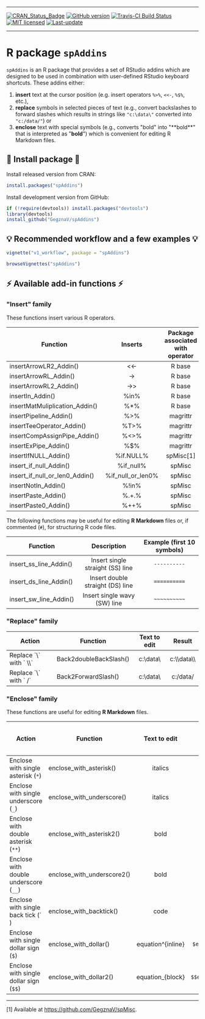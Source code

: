 
<!-- README.md is generated from README.Rmd. Please edit that file -->

------------------------------------------------------------------------

[![CRAN\_Status\_Badge](http://www.r-pkg.org/badges/version/spAddins)](https://cran.r-project.org/package=spAddins) [![GitHub version](https://img.shields.io/badge/GitHub-0.1.5-brightgreen.svg)](https://github.com/GegznaV/spAddins) [![Travis-CI Build Status](https://travis-ci.org/GegznaV/spAddins.png?branch=master)](https://travis-ci.org/GegznaV/spAddins) [![MIT licensed](https://img.shields.io/badge/license-MIT-blue.svg)](https://opensource.org/licenses/MIT) [![Last-update](https://img.shields.io/badge/Updated%20on-2016--07--14-yellowgreen.svg)](/commits/master)

------------------------------------------------------------------------

R package `spAddins`
====================

`spAddins` is an R package that provides a set of RStudio addins which are designed to be used in combination with user-defined RStudio keyboard shortcuts. These addins either:

1.  **insert** text at the cursor position (e.g. insert operators `%>%`, `<<-`, `%$%`, etc.),
2.  **replace** symbols in selected pieces of text (e.g., convert backslashes to forward slashes which results in strings like `"c:\data\"` converted into `"c:/data/"`) or
3.  **enclose** text with special symbols (e.g., converts "bold" into "\*\*bold\*\*" that is interpreted as "**bold**") which is convenient for editing R Markdown files.

:key: Install package :key:
---------------------------

Install released version from CRAN:

``` r
install.packages("spAddins")
```

Install development version from GitHub:

``` r
if (!require(devtools)) install.packages("devtools")
library(devtools)
install_github("GegznaV/spAddins")
```

:bulb: Recommended workflow and a few examples :bulb:
-----------------------------------------------------

``` r
vignette("v1_workflow", package = "spAddins")

browseVignettes("spAddins")
```

:zap: Available add-in functions :zap:
--------------------------------------

### "Insert" family

These functions insert various R operators.

| Function                            |        Inserts       | Package associated with operator |
|-------------------------------------|:--------------------:|:--------------------------------:|
| insertArrowLR2\_Addin()             |       &lt;&lt;-      |              R base              |
| insertArrowRL\_Addin()              |         -&gt;        |              R base              |
| insertArrowRL2\_Addin()             |       -&gt;&gt;      |              R base              |
| insertIn\_Addin()                   |         %in%         |              R base              |
| insertMatMuliplication\_Addin()     |         %\*%         |              R base              |
| insertPipeline\_Addin()             |        %&gt;%        |             magrittr             |
| insertTeeOperator\_Addin()          |        %T&gt;%       |             magrittr             |
| insertCompAssignPipe\_Addin()       |      %&lt;&gt;%      |             magrittr             |
| insertExPipe\_Addin()               |          %$%         |             magrittr             |
| insertIfNULL\_Addin()               |       %if.NULL%      |             spMisc[1]            |
| insert\_if\_null\_Addin()           |      %if\_null%      |              spMisc              |
| insert\_if\_null\_or\_len0\_Addin() | %if\_null\_or\_len0% |              spMisc              |
| insertNotIn\_Addin()                |         %!in%        |              spMisc              |
| insertPaste\_Addin()                |         %.+.%        |              spMisc              |
| insertPaste0\_Addin()               |         %++%         |              spMisc              |

The following functions may be useful for editing **R Markdown** files or, if commented (`#`), for structuring R code files.

| Function                  |            Description           | Example (first 10 symbols) |
|---------------------------|:--------------------------------:|:--------------------------:|
| insert\_ss\_line\_Addin() | Insert single straight (SS) line |        `----------`        |
| insert\_ds\_line\_Addin() | Insert double straight (DS) line |        `==========`        |
| insert\_sw\_line\_Addin() |   Insert single wavy (SW) line   |        `~~~~~~~~~~`        |

### "Replace" family

| Action                        | Function               | Text to edit |     Result     |
|-------------------------------|------------------------|:------------:|:--------------:|
| Replace \`\\\` with \` \\\\\` | Back2doubleBackSlash() |  c:\\data\\  | c:\\\\data\\\\ |
| Replace \`\\\` with \` /\`    | Back2ForwardSlash()    |  c:\\data\\  |    c:/data/    |

### "Enclose" family

These functions are useful for editing **R Markdown** files.

<table>
<colgroup>
<col width="28%" />
<col width="21%" />
<col width="14%" />
<col width="20%" />
<col width="14%" />
</colgroup>
<thead>
<tr class="header">
<th>Action</th>
<th>Function</th>
<th align="center">Text to edit</th>
<th align="center">Result</th>
<th align="center">Interpreted in markdown as</th>
</tr>
</thead>
<tbody>
<tr class="odd">
<td>Enclose with single asterisk (<code>*</code>)</td>
<td>enclose_with_asterisk()</td>
<td align="center">italics</td>
<td align="center">*italics*</td>
<td align="center"><em>italics</em></td>
</tr>
<tr class="even">
<td>Enclose with single underscore (<code>_</code>)</td>
<td>enclose_with_underscore()</td>
<td align="center">italics</td>
<td align="center">_italics_</td>
<td align="center"><em>italics</em></td>
</tr>
<tr class="odd">
<td>Enclose with double asterisk (<code>**</code>)</td>
<td>enclose_with_asterisk2()</td>
<td align="center">bold</td>
<td align="center">**bold**</td>
<td align="center"><strong>bold</strong></td>
</tr>
<tr class="even">
<td>Enclose with double underscore (<code>__</code>)</td>
<td>enclose_with_underscore2()</td>
<td align="center">bold</td>
<td align="center">__bold__</td>
<td align="center"><strong>bold</strong></td>
</tr>
<tr class="odd">
<td>Enclose with single back tick (` )</td>
<td>enclose_with_backtick()</td>
<td align="center">code</td>
<td align="center">`code`</td>
<td align="center"><code>code</code></td>
</tr>
<tr class="even">
<td>Enclose with single dollar sign (<code>$</code>)</td>
<td>enclose_with_dollar()</td>
<td align="center">equation^{inline}</td>
<td align="center"><code>$equation^{inline}$</code></td>
<td align="center"><span class="math inline"><em>e</em><em>q</em><em>u</em><em>a</em><em>t</em><em>i</em><em>o</em><em>n</em><sup><em>i</em><em>n</em><em>l</em><em>i</em><em>n</em><em>e</em></sup></span></td>
</tr>
<tr class="odd">
<td>Enclose with single dollar sign (<code>$$</code>)</td>
<td>enclose_with_dollar2()</td>
<td align="center">equation_{block}</td>
<td align="center"><code>$$equation_{block}$$</code></td>
<td align="center"><span class="math inline"><em>e</em><em>q</em><em>u</em><em>a</em><em>t</em><em>i</em><em>o</em><em>n</em><sub><em>b</em><em>l</em><em>o</em><em>c</em><em>k</em></sub></span></td>
</tr>
</tbody>
</table>

------------------------------------------------------------------------

[1] Available at <https://github.com/GegznaV/spMisc>.
